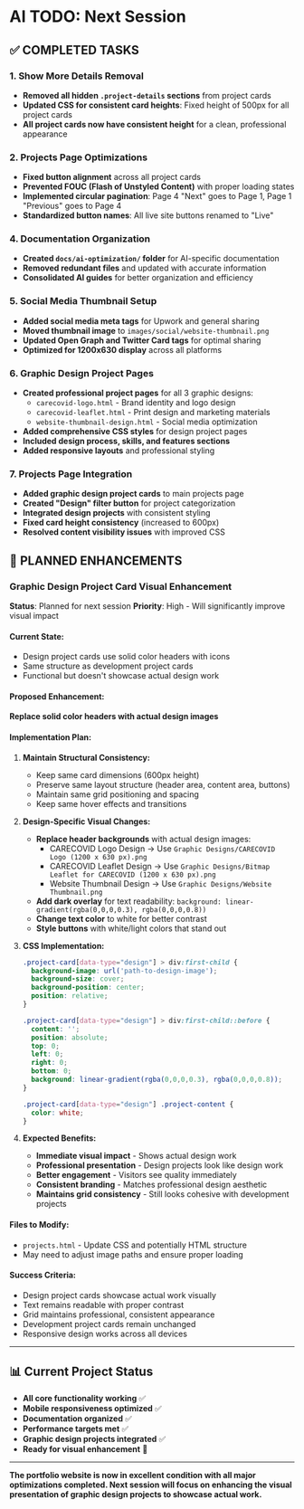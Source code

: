# AI TODO: Next Session

## ✅ COMPLETED TASKS

### 1. Show More Details Removal
- **Removed all hidden `.project-details` sections** from project cards
- **Updated CSS for consistent card heights**: Fixed height of 500px for all project cards
- **All project cards now have consistent height** for a clean, professional appearance

### 2. Projects Page Optimizations
- **Fixed button alignment** across all project cards
- **Prevented FOUC (Flash of Unstyled Content)** with proper loading states
- **Implemented circular pagination**: Page 4 "Next" goes to Page 1, Page 1 "Previous" goes to Page 4
- **Standardized button names**: All live site buttons renamed to "Live"



### 4. Documentation Organization
- **Created `docs/ai-optimization/` folder** for AI-specific documentation
- **Removed redundant files** and updated with accurate information
- **Consolidated AI guides** for better organization and efficiency

### 5. Social Media Thumbnail Setup
- **Added social media meta tags** for Upwork and general sharing
- **Moved thumbnail image** to `images/social/website-thumbnail.png`
- **Updated Open Graph and Twitter Card tags** for optimal sharing
- **Optimized for 1200x630 display** across all platforms

### 6. Graphic Design Project Pages
- **Created professional project pages** for all 3 graphic designs:
  - `carecovid-logo.html` - Brand identity and logo design
  - `carecovid-leaflet.html` - Print design and marketing materials
  - `website-thumbnail-design.html` - Social media optimization
- **Added comprehensive CSS styles** for design project pages
- **Included design process, skills, and features sections**
- **Added responsive layouts** and professional styling

### 7. Projects Page Integration
- **Added graphic design project cards** to main projects page
- **Created "Design" filter button** for project categorization
- **Integrated design projects** with consistent styling
- **Fixed card height consistency** (increased to 600px)
- **Resolved content visibility issues** with improved CSS

## 🎯 PLANNED ENHANCEMENTS

### Graphic Design Project Card Visual Enhancement
**Status**: Planned for next session
**Priority**: High - Will significantly improve visual impact

#### **Current State:**
- Design project cards use solid color headers with icons
- Same structure as development project cards
- Functional but doesn't showcase actual design work

#### **Proposed Enhancement:**
**Replace solid color headers with actual design images**

#### **Implementation Plan:**

1. **Maintain Structural Consistency:**
   - Keep same card dimensions (600px height)
   - Preserve same layout structure (header area, content area, buttons)
   - Maintain same grid positioning and spacing
   - Keep same hover effects and transitions

2. **Design-Specific Visual Changes:**
   - **Replace header backgrounds** with actual design images:
     - CARECOVID Logo Design → Use `Graphic Designs/CARECOVID Logo (1200 x 630 px).png`
     - CARECOVID Leaflet Design → Use `Graphic Designs/Bitmap Leaflet for CARECOVID (1200 x 630 px).png`
     - Website Thumbnail Design → Use `Graphic Designs/Website Thumbnail.png`
   - **Add dark overlay** for text readability: `background: linear-gradient(rgba(0,0,0,0.3), rgba(0,0,0,0.8))`
   - **Change text color** to white for better contrast
   - **Style buttons** with white/light colors that stand out

3. **CSS Implementation:**
   ```css
   .project-card[data-type="design"] > div:first-child {
     background-image: url('path-to-design-image');
     background-size: cover;
     background-position: center;
     position: relative;
   }
   
   .project-card[data-type="design"] > div:first-child::before {
     content: '';
     position: absolute;
     top: 0;
     left: 0;
     right: 0;
     bottom: 0;
     background: linear-gradient(rgba(0,0,0,0.3), rgba(0,0,0,0.8));
   }
   
   .project-card[data-type="design"] .project-content {
     color: white;
   }
   ```

4. **Expected Benefits:**
   - **Immediate visual impact** - Shows actual design work
   - **Professional presentation** - Design projects look like design work
   - **Better engagement** - Visitors see quality immediately
   - **Consistent branding** - Matches professional design aesthetic
   - **Maintains grid consistency** - Still looks cohesive with development projects

#### **Files to Modify:**
- `projects.html` - Update CSS and potentially HTML structure
- May need to adjust image paths and ensure proper loading

#### **Success Criteria:**
- Design project cards showcase actual work visually
- Text remains readable with proper contrast
- Grid maintains professional, consistent appearance
- Development project cards remain unchanged
- Responsive design works across all devices

---

## 📊 Current Project Status
- **All core functionality working** ✅
- **Mobile responsiveness optimized** ✅
- **Documentation organized** ✅
- **Performance targets met** ✅
- **Graphic design projects integrated** ✅
- **Ready for visual enhancement** 🎨

---

**The portfolio website is now in excellent condition with all major optimizations completed. Next session will focus on enhancing the visual presentation of graphic design projects to showcase actual work.** 